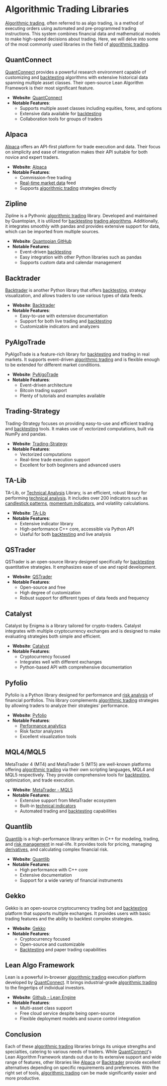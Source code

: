 # Algorithmic Trading Libraries

[Algorithmic trading](../a/algorithmic_trading.md), often referred to as algo trading, is a method of executing orders using automated and pre-programmed trading instructions. This system combines financial data and mathematical models to make high-speed decisions about trading. Here, we will delve into some of the most commonly used libraries in the field of [algorithmic trading](../a/algorithmic_trading.md).

## QuantConnect

[QuantConnect](../q/quantconnect.md) provides a powerful research environment capable of customizing and [backtesting](../b/backtesting.md) algorithms with extensive historical data spanning multiple asset classes. Their open-source Lean Algorithm Framework is their most significant feature.

- **Website**: [QuantConnect](https://www.quantconnect.com/)
- **Notable Features**: 
  - Supports multiple asset classes including equities, forex, and options
  - Extensive data available for [backtesting](../b/backtesting.md)
  - Collaboration tools for groups of traders

## Alpaca

[Alpaca](../a/alpaca.md) offers an API-first platform for trade execution and data. Their focus on simplicity and ease of integration makes their API suitable for both novice and expert traders.

- **Website**: [Alpaca](https://alpaca.markets/)
- **Notable Features**: 
  - Commission-free trading
  - [Real-time market data](../r/real-time_market_data.md) feed
  - Supports [algorithmic trading](../a/algorithmic_trading.md) strategies directly

## Zipline

Zipline is a Pythonic [algorithmic trading](../a/algorithmic_trading.md) library. Developed and maintained by Quantopian, it is utilized for [backtesting](../b/backtesting.md) [trading algorithms](../t/trading_algorithms.md). Additionally, it integrates smoothly with pandas and provides extensive support for data, which can be imported from multiple sources.

- **Website**: [Quantopian GitHub](https://github.com/quantopian/zipline)
- **Notable Features**: 
  - Event-driven [backtesting](../b/backtesting.md)
  - Easy integration with other Python libraries such as pandas
  - Supports custom data and calendar management

## Backtrader

[Backtrader](../b/backtrader.md) is another Python library that offers [backtesting](../b/backtesting.md), strategy visualization, and allows traders to use various types of data feeds.

- **Website**: [Backtrader](https://www.backtrader.com/)
- **Notable Features**: 
  - Easy-to-use with extensive documentation
  - Support for both live trading and [backtesting](../b/backtesting.md)
  - Customizable indicators and analyzers

## PyAlgoTrade

PyAlgoTrade is a feature-rich library for [backtesting](../b/backtesting.md) and trading in real markets. It supports event-driven [algorithmic trading](../a/algorithmic_trading.md) and is flexible enough to be extended for different market conditions.

- **Website**: [PyAlgoTrade](https://github.com/gbeced/pyalgotrade)
- **Notable Features**: 
  - Event-driven architecture
  - Bitcoin trading support
  - Plenty of tutorials and examples available

## Trading-Strategy

Trading-Strategy focuses on providing easy-to-use and efficient trading and [backtesting](../b/backtesting.md) tools. It makes use of vectorized computations, built via NumPy and pandas.

- **Website**: [Trading-Strategy](https://github.com/tradingstrategy-ai/trading-strategy)
- **Notable Features**: 
  - Vectorized computations
  - Real-time trade execution support
  - Excellent for both beginners and advanced users

## TA-Lib

TA-Lib, or [Technical Analysis](../t/technical_analysis.md) Library, is an efficient, robust library for performing [technical analysis](../t/technical_analysis.md). It includes over 200 indicators such as [candlestick patterns](../c/candlestick_patterns.md), [momentum indicators](../m/momentum_indicators.md), and volatility calculations.

- **Website**: [TA-Lib](https://www.ta-lib.org/)
- **Notable Features**: 
  - Extensive indicator library
  - High-performance C++ core, accessible via Python API
  - Useful for both [backtesting](../b/backtesting.md) and live analysis

## QSTrader

QSTrader is an open-source library designed specifically for [backtesting](../b/backtesting.md) quantitative strategies. It emphasizes ease of use and rapid development.

- **Website**: [QSTrader](https://github.com/mhallsmoore/qstrader)
- **Notable Features**: 
  - Open-source and free
  - High degree of customization
  - Robust support for different types of data feeds and frequency

## Catalyst

Catalyst by Enigma is a library tailored for crypto-traders. Catalyst integrates with multiple cryptocurrency exchanges and is designed to make evaluating strategies both simple and efficient.

- **Website**: [Catalyst](https://github.com/enigmampc/catalyst)
- **Notable Features**: 
  - Cryptocurrency focused
  - Integrates well with different exchanges
  - Python-based API with comprehensive documentation

## Pyfolio

Pyfolio is a Python library designed for performance and [risk analysis](../r/risk_analysis.md) of financial portfolios. This library complements [algorithmic trading](../a/algorithmic_trading.md) strategies by allowing traders to analyze their strategies' performance.

- **Website**: [Pyfolio](https://github.com/quantopian/pyfolio)
- **Notable Features**: 
  - [Performance analytics](../p/performance_analytics.md)
  - Risk factor analyzers
  - Excellent visualization tools

## MQL4/MQL5

MetaTrader 4 (MT4) and MetaTrader 5 (MT5) are well-known platforms offering [algorithmic trading](../a/algorithmic_trading.md) via their own scripting languages, MQL4 and MQL5 respectively. They provide comprehensive tools for [backtesting](../b/backtesting.md), optimization, and trade execution.

- **Website**: [MetaTrader - MQL5](https://www.mql5.com/)
- **Notable Features**: 
  - Extensive support from MetaTrader ecosystem
  - Built-in [technical indicators](../t/technical_indicators.md)
  - Automated trading and [backtesting](../b/backtesting.md) capabilities

## Quantlib

[Quantlib](../q/quantlib.md) is a high-performance library written in C++ for modeling, trading, and [risk management](../r/risk_management.md) in real-life. It provides tools for pricing, managing [derivatives](../d/derivatives.md), and calculating complex financial risk.

- **Website**: [Quantlib](https://www.quantlib.org/)
- **Notable Features**: 
  - High performance with C++ core
  - Extensive documentation
  - Support for a wide variety of financial instruments

## Gekko

Gekko is an open-source cryptocurrency trading bot and [backtesting](../b/backtesting.md) platform that supports multiple exchanges. It provides users with basic trading features and the ability to backtest complex strategies.

- **Website**: [Gekko](https://github.com/askmike/gekko)
- **Notable Features**: 
  - Cryptocurrency focused
  - Open-source and customizable
  - [Backtesting](../b/backtesting.md) and paper trading capabilities

## Lean Algo Framework

Lean is a powerful in-browser [algorithmic trading](../a/algorithmic_trading.md) execution platform developed by [QuantConnect](../q/quantconnect.md). It brings industrial-grade [algorithmic trading](../a/algorithmic_trading.md) to the fingertips of individual investors.

- **Website**: [Github - Lean Engine](https://github.com/QuantConnect/Lean)
- **Notable Features**: 
  - Multi-asset class support
  - Free cloud service despite being open-source
  - Flexible deployment models and source control integration

## Conclusion

Each of these [algorithmic trading](../a/algorithmic_trading.md) libraries brings its unique strengths and specialties, catering to various needs of traders. While [QuantConnect](../q/quantconnect.md)'s Lean Algorithm Framework stands out due to its extensive support and wide range of features, other libraries like [Alpaca](../a/alpaca.md) or [Backtrader](../b/backtrader.md) provide excellent alternatives depending on specific requirements and preferences. With the right set of tools, [algorithmic trading](../a/algorithmic_trading.md) can be made significantly easier and more productive.